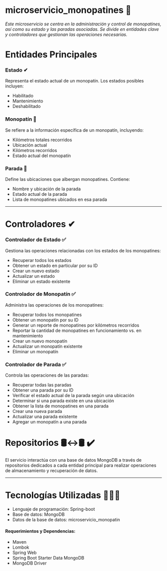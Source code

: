 # microservicio_monopatines 🛴

_Este microservicio se centra en la administración y control de monopatines, así como su estado y las paradas asociadas. Se divide en entidades clave y controladores que gestionan las operaciones necesarias._

# Entidades Principales
### Estado ✔
Representa el estado actual de un monopatín. Los estados posibles incluyen:

* Habilitado
* Mantenimiento
* Deshabilitado
### Monopatín 🛴
Se refiere a la información específica de un monopatín, incluyendo:

* Kilómetros totales recorridos
* Ubicación actual
* Kilómetros recorridos
* Estado actual del monopatín
### Parada 📍
Define las ubicaciones que albergan monopatines. Contiene:

* Nombre y ubicación de la parada
* Estado actual de la parada
* Lista de monopatines ubicados en esa parada
 ----------
# Controladores ✔
### Controlador de Estado ✅
Gestiona las operaciones relacionadas con los estados de los monopatines:

* Recuperar todos los estados
* Obtener un estado en particular por su ID
* Crear un nuevo estado
* Actualizar un estado
* Eliminar un estado existente

### Controlador de Monopatín ✅
Administra las operaciones de los monopatines:

* Recuperar todos los monopatines
* Obtener un monopatín por su ID
* Generar un reporte de monopatines por kilómetros recorridos
* Reportar la cantidad de monopatines en funcionamiento vs. en mantenimiento
* Crear un nuevo monopatín
* Actualizar un monopatín existente
* Eliminar un monopatín
### Controlador de Parada ✅
Controla las operaciones de las paradas:

* Recuperar todas las paradas
* Obtener una parada por su ID
* Verificar el estado actual de la parada según una ubicación
* Determinar si una parada existe en una ubicación
* Obtener la lista de monopatines en una parada
* Crear una nueva parada
* Actualizar una parada existente
* Agregar un monopatín a una parada
# Repositorios 🛢↔🛢 ✔
El servicio interactúa con una base de datos MongoDB a través de repositorios dedicados a cada entidad principal para realizar operaciones de almacenamiento y recuperación de datos.

----
# Tecnologías Utilizadas 👩🏻‍💻
* Lenguaje de programación: Spring-boot
* Base de datos: MongoDB
* Datos de la base de datos: microservicio_monopatin

#### Requerimientos y Dependencias:
* Maven
* Lombok
* Spring Web
* Spring Boot Starter Data MongoDB
* MongoDB Driver
